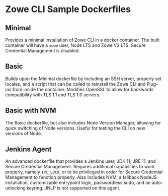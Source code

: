# Zowe CLI Sample Dockerfiles

## Minimal

Provides a minimal installation of Zowe CLI in a docker container.
The built container will have a `zowe` user, Node LTS and Zowe V2 LTS.
Secure Credential Management is disabled.

## Basic

Builds upon the Minimal dockerfile by including an SSH server, properly set locales, and a script that can be called to reinstall the Zowe CLI and Plug-ins from inside the container.
Modifies OpenSSL to allow for backwards compatibility with TLS 1.1 and TLS 1.0 servers.

## Basic with NVM

The Basic dockerfile, but also includes Node Version Manager, allowing for quick switching of Node versions.
Useful for testing the CLI on new versions of Node.

## Jenkins Agent

An advanced dockerfile that provides a Jenkins user, JDK 11, JRE 11, and Secure Credential Management.
Requires additional capabilities to work properly, namely `IPC_LOCK`, or to be privileged in order for Secure Credential Management to function properly.
Also includes NVM, a fallback NodeJS installation, customizable entrypoint logic, passwordless sudo, and an auto-unlocking keyring.
JNLP is not supported on this agent.